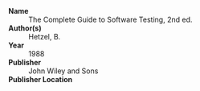 
<dl>
	<dt><strong>Name</strong></dt>
	<dd>The Complete Guide to Software Testing, 2nd ed.</dd>
	<dt><strong>Author(s)</strong></dt>
	<dd>Hetzel, B.</dd>
	<dt><strong>Year</strong></dt>
	<dd>1988</dd>
	<dt><strong>Publisher</strong></dt>
	<dd>John Wiley and Sons</dd>
	<dt><strong>Publisher Location</strong></dt>
	<dd></dd>
</dl>
